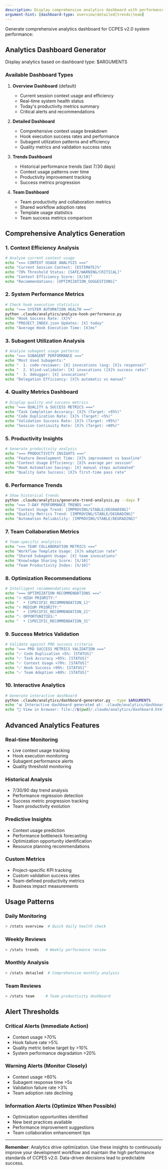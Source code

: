 ```yaml
---
description: Display comprehensive analytics dashboard with performance metrics and insights
argument-hint: [dashboard-type: overview|detailed|trends|team]
---
```


Generate comprehensive analytics dashboard for CCPES v2.0 system performance:

## Analytics Dashboard Generator

Display analytics based on dashboard type: $ARGUMENTS

### Available Dashboard Types

1. **Overview Dashboard** (default)
   - Current session context usage and efficiency
   - Real-time system health status
   - Today's productivity metrics summary
   - Critical alerts and recommendations

2. **Detailed Dashboard**
   - Comprehensive context usage breakdown
   - Hook execution success rates and performance
   - Subagent utilization patterns and efficiency
   - Quality metrics and validation success rates

3. **Trends Dashboard**
   - Historical performance trends (last 7/30 days)
   - Context usage patterns over time
   - Productivity improvement tracking
   - Success metrics progression

4. **Team Dashboard**
   - Team productivity and collaboration metrics
   - Shared workflow adoption rates
   - Template usage statistics
   - Team success metrics comparison

## Comprehensive Analytics Generation

### 1. Context Efficiency Analysis
```bash
# Analyze current context usage
echo "=== CONTEXT USAGE ANALYSIS ==="
echo "Current Session Context: [ESTIMATE]%"
echo "70% Threshold Status: [SAFE/WARNING/CRITICAL]"
echo "Context Efficiency Score: [X/10]"
echo "Recommendations: [OPTIMIZATION_SUGGESTIONS]"
```

### 2. System Performance Metrics
```bash
# Check hook execution statistics
echo "=== SYSTEM AUTOMATION HEALTH ==="
python .claude/analytics/analyze-hook-performance.py
echo "Hook Success Rate: [X]%"
echo "PROJECT_INDEX.json Updates: [X] today"
echo "Average Hook Execution Time: [X]ms"
```

### 3. Subagent Utilization Analysis
```bash
# Analyze subagent usage patterns
echo "=== SUBAGENT PERFORMANCE ==="
echo "Most Used Subagents:"
echo "  1. code-reviewer: [X] invocations (avg: [X]s response)"
echo "  2. blind-validator: [X] invocations ([X]% success rate)"
echo "  3. debugger: [X] invocations"
echo "Delegation Efficiency: [X]% automatic vs manual"
```

### 4. Quality Metrics Dashboard
```bash
# Display quality and success metrics
echo "=== QUALITY & SUCCESS METRICS ==="
echo "Task Completion Accuracy: [X]% (Target: >95%)"
echo "Code Duplication Rate: [X]% (Target: <5%)"
echo "Validation Success Rate: [X]% (Target: >95%)"
echo "Session Continuity Rate: [X]% (Target: >80%)"
```

### 5. Productivity Insights
```bash
# Generate productivity analysis
echo "=== PRODUCTIVITY INSIGHTS ==="
echo "Feature Development Time: [X]% improvement vs baseline"
echo "Context Usage Efficiency: [X]% average per session"
echo "Hook Automation Savings: [X] manual steps automated"
echo "Quality Gate Success: [X]% first-time pass rate"
```

### 6. Performance Trends
```bash
# Show historical trends
python .claude/analytics/generate-trend-analysis.py --days 7
echo "=== 7-DAY PERFORMANCE TRENDS ==="
echo "Context Usage Trend: [IMPROVING/STABLE/DEGRADING]"
echo "Quality Metrics Trend: [IMPROVING/STABLE/DEGRADING]"
echo "Automation Reliability: [IMPROVING/STABLE/DEGRADING]"
```

### 7. Team Collaboration Metrics
```bash
# Team-specific analytics
echo "=== TEAM COLLABORATION METRICS ==="
echo "Workflow Template Usage: [X]% adoption rate"
echo "Shared Subagent Usage: [X] team invocations"
echo "Knowledge Sharing Score: [X/10]"
echo "Team Productivity Index: [X/10]"
```

### 8. Optimization Recommendations
```bash
# Intelligent recommendations engine
echo "=== OPTIMIZATION RECOMMENDATIONS ==="
echo "🔥 HIGH PRIORITY:"
echo "  • [SPECIFIC_RECOMMENDATION_1]"
echo "⚡ MEDIUM PRIORITY:"
echo "  • [SPECIFIC_RECOMMENDATION_2]"
echo "💡 OPPORTUNITIES:"
echo "  • [SPECIFIC_RECOMMENDATION_3]"
```

### 9. Success Metrics Validation
```bash
# Validate against PRD success criteria
echo "=== PRD SUCCESS METRICS VALIDATION ==="
echo "✅ Code Duplication <5%: [STATUS]"
echo "✅ Task Accuracy >95%: [STATUS]"
echo "✅ Context Usage <70%: [STATUS]"
echo "✅ Hook Success >99%: [STATUS]"
echo "✅ Team Adoption >80%: [STATUS]"
```

### 10. Interactive Analytics
```bash
# Generate interactive dashboard
python .claude/analytics/dashboard-generator.py --type $ARGUMENTS
echo "📊 Interactive dashboard generated at: .claude/analytics/dashboard.html"
echo "🔗 View in browser: file://$(pwd)/.claude/analytics/dashboard.html"
```

## Advanced Analytics Features

### Real-time Monitoring
- Live context usage tracking
- Hook execution monitoring
- Subagent performance alerts
- Quality threshold monitoring

### Historical Analysis
- 7/30/90 day trend analysis
- Performance regression detection
- Success metric progression tracking
- Team productivity evolution

### Predictive Insights
- Context usage prediction
- Performance bottleneck forecasting
- Optimization opportunity identification
- Resource planning recommendations

### Custom Metrics
- Project-specific KPI tracking
- Custom validation success rates
- Team-defined productivity metrics
- Business impact measurements

## Usage Patterns

### Daily Monitoring
```bash
> /stats overview  # Quick daily health check
```

### Weekly Reviews
```bash
> /stats trends   # Weekly performance review
```

### Monthly Analysis
```bash
> /stats detailed  # Comprehensive monthly analysis
```

### Team Reviews
```bash
> /stats team     # Team productivity dashboard
```

## Alert Thresholds

### Critical Alerts (Immediate Action)
- Context usage >70%
- Hook failure rate >5%
- Quality metric below target by >10%
- System performance degradation >20%

### Warning Alerts (Monitor Closely)
- Context usage >60%
- Subagent response time >5s
- Validation failure rate >3%
- Team adoption rate declining

### Information Alerts (Optimize When Possible)
- Optimization opportunities identified
- New best practices available
- Performance improvement suggestions
- Team collaboration enhancement tips

---

**Remember**: Analytics drive optimization. Use these insights to continuously improve your development workflow and maintain the high performance standards of CCPES v2.0. Data-driven decisions lead to predictable success.